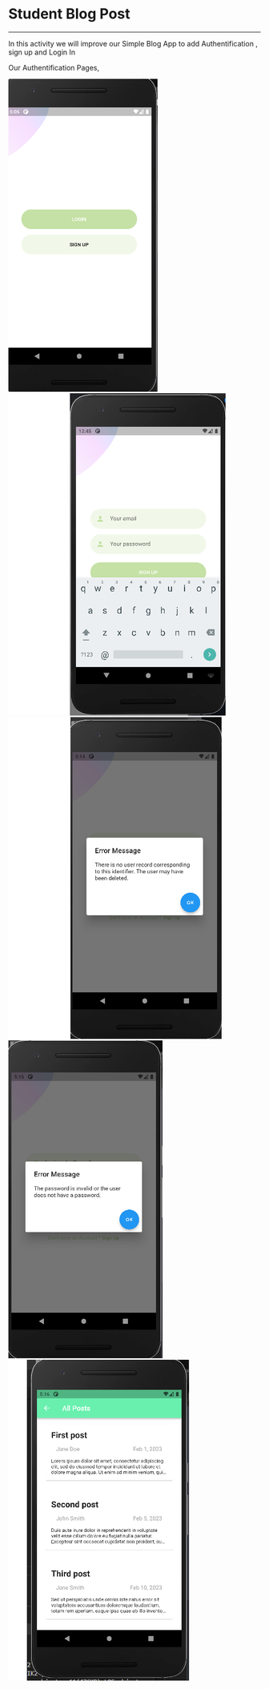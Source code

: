 # Student Blog Post
---
In this activity we will improve our Simple Blog App to add Authentification , sign up and Login In

Our Authentification Pages,

<div>
   <img src="https://github.com/WahomeKezia/Assets/blob/main/home.png" />
   <img src="https://github.com/WahomeKezia/Assets/blob/main/Credentials.png"/>
  <img src="https://github.com/WahomeKezia/Assets/blob/main/ErrorLogin.png" />
  <img src="https://github.com/WahomeKezia/Assets/blob/main/InvalidCredentials.png"/>
  <img src="https://github.com/WahomeKezia/Assets/blob/main/Homepage.png" /> 

</div>
